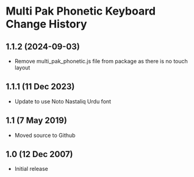 Multi Pak Phonetic Keyboard Change History
==========================================

1.1.2 (2024-09-03)
-------------------
* Remove multi_pak_phonetic.js file from package as there is no touch layout

1.1.1 (11 Dec 2023)
-------------------
* Update to use Noto Nastaliq Urdu font

1.1 (7 May 2019)
----------------
* Moved source to Github

1.0 (12 Dec 2007)
-----------------

* Initial release
